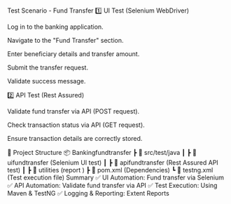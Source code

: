 Test Scenario - Fund Transfer
1️⃣ UI Test (Selenium WebDriver)

Log in to the banking application.

Navigate to the "Fund Transfer" section.

Enter beneficiary details and transfer amount.

Submit the transfer request.

Validate success message.

2️⃣ API Test (Rest Assured)

Validate fund transfer via API (POST request).

Check transaction status via API (GET request).

Ensure transaction details are correctly stored.

📂 Project Structure
📦 Bankingfundtransfer
 ┣ 📂 src/test/java
 ┃ ┣ 📂 uifundtransfer (Selenium UI test)
 ┃ ┣ 📂 apifundtransfer (Rest Assured API test)
 ┃ ┣ 📂 utilities (report )
 ┣ 📜 pom.xml (Dependencies)
 ┗ 📜 testng.xml (Test execution file)
 Summary
✅ UI Automation: Fund transfer via Selenium
✅ API Automation: Validate fund transfer via API
✅ Test Execution: Using Maven & TestNG
✅ Logging & Reporting: Extent Reports
